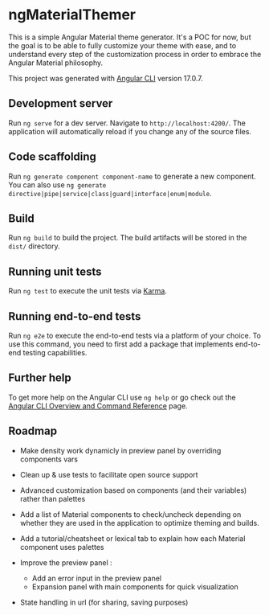 # ngMaterialThemer

This is a simple Angular Material theme generator. It's a POC for now, but the goal is to be able to fully customize your theme with ease, and to understand every step of the customization process in order to embrace the Angular Material philosophy.

This project was generated with [Angular CLI](https://github.com/angular/angular-cli) version 17.0.7.

## Development server

Run `ng serve` for a dev server. Navigate to `http://localhost:4200/`. The application will automatically reload if you change any of the source files.

## Code scaffolding

Run `ng generate component component-name` to generate a new component. You can also use `ng generate directive|pipe|service|class|guard|interface|enum|module`.

## Build

Run `ng build` to build the project. The build artifacts will be stored in the `dist/` directory.

## Running unit tests

Run `ng test` to execute the unit tests via [Karma](https://karma-runner.github.io).

## Running end-to-end tests

Run `ng e2e` to execute the end-to-end tests via a platform of your choice. To use this command, you need to first add a package that implements end-to-end testing capabilities.

## Further help

To get more help on the Angular CLI use `ng help` or go check out the [Angular CLI Overview and Command Reference](https://angular.io/cli) page.

## Roadmap

- Make density work dynamicly in preview panel by overriding components vars

- Clean up & use tests to facilitate open source support

- Advanced customization based on components (and their variables) rather than palettes

- Add a list of Material components to check/uncheck depending on whether they are used in the application to optimize theming and builds.

- Add a tutorial/cheatsheet or lexical tab to explain how each Material component uses palettes

- Improve the preview panel :

  - Add an error input in the preview panel
  - Expansion panel with main components for quick visualization

- State handling in url (for sharing, saving purposes)
